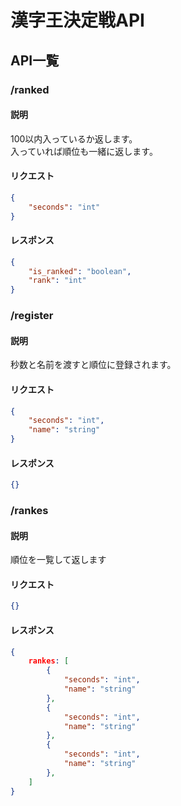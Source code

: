 # 漢字王決定戦API
## API一覧
### /ranked
#### 説明
100以内入っているか返します。  
入っていれば順位も一緒に返します。
#### リクエスト
```json
{
    "seconds": "int"
}
```
#### レスポンス
```json
{
    "is_ranked": "boolean",
    "rank": "int"
}
```

### /register
#### 説明
秒数と名前を渡すと順位に登録されます。
#### リクエスト
```json
{
    "seconds": "int",
    "name": "string"
}
```
#### レスポンス
```json
{}
```

### /rankes
#### 説明
順位を一覧して返します
#### リクエスト
```json
{}
```
#### レスポンス
```json
{
    rankes: [
        {
            "seconds": "int",
            "name": "string"
        },
        {
            "seconds": "int",
            "name": "string"
        },
        {
            "seconds": "int",
            "name": "string"
        },
    ]
}
```